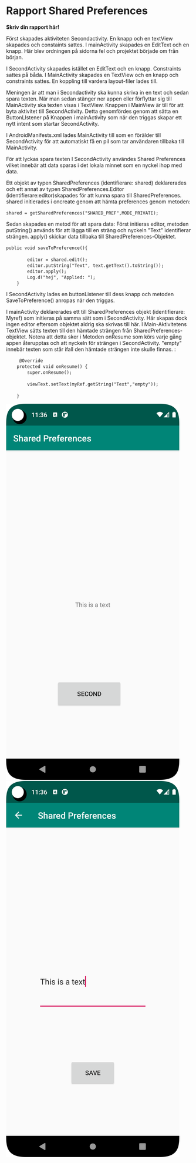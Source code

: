
# Rapport Shared Preferences

**Skriv din rapport här!**

Först skapades aktiviteten Secondactivity. En knapp och en textView skapades och constaints sattes. 
I mainActivity skapades en EditText och en knapp. Här blev ordningen på sidorna fel och projektet 
började om från början. 

I SecondActivity skapades istället en EditText och en knapp. Constraints sattes på båda.
I MainActivity skapades en TextView och en knapp och constraints sattes. En koppling till vardera
layout-filer lades till.

Meningen är att man i Secondactivity ska kunna skriva in en text och sedan spara texten. När man sedan stänger ner appen eller
förflyttar sig till MainActivity ska texten visas i TextView. Knappen i MainView är till för att 
byta aktivitet till SecondActivity. Detta genomfördes genom att sätta en ButtonLIstener på Knappen i mainActivity
som när den triggas skapar ett nytt intent som startar SecondActivity.

I AndroidManifests.xml lades MainActivity till som en förälder till SecondActivity för att automatiskt få
en pil som tar användaren tillbaka till MainActivity.

För att lyckas spara texten I SecondActivity användes Shared Preferences vilket innebär att data sparas i det lokala 
minnet som en nyckel ihop med data. 

Ett objekt av typen SharedPreferences (identifierare: shared) deklarerades och ett annat av typen 
SharedPreferences.Editor (identifierare:editor)skapades för att kunna spara till SharedPreferences.
shared initierades i oncreate genom att hämta preferences genom metoden:
```
shared = getSharedPreferences("SHARED_PREF",MODE_PRIVATE);
```
Sedan skapades en metod för att spara data:
    Först initieras editor, metoden putString() används för att lägga till en sträng och
    nyckeln "Text" identifierar strängen.
    apply() skickar data tillbaka till SharedPreferences-Objektet.
```
public void saveToPreference(){

        editor = shared.edit();
        editor.putString("Text", text.getText().toString());
        editor.apply();
        Log.d("hej", "Applied: "); 
    }
```
I SecondActivity lades en buttonListener till dess knapp och metoden SaveToPreference() anropas när 
den triggas.

I mainActivity deklarerades ett till SharedPreferences objekt (identifierare: Myref) som initieras på samma sätt som i 
SecondActivity. Här skapas dock ingen editor eftersom objektet aldrig ska skrivas till här.
I Main-Aktivitetens TextView sätts texten till den hämtade strängen från SharedPreferences-objektet. Notera att
detta sker i Metoden onResume som körs varje gång appen återupptas och att nyckeln för strängen i SecondActivity.
"empty" innebär texten som står ifall den hämtade strängen inte skulle finnas.
:

```
     @Override
    protected void onResume() {
        super.onResume();

        viewText.setText(myRef.getString("Text","empty"));

    }
```



![](Shared_Pref_main.png)
![](Shared_pref_Second.png)

